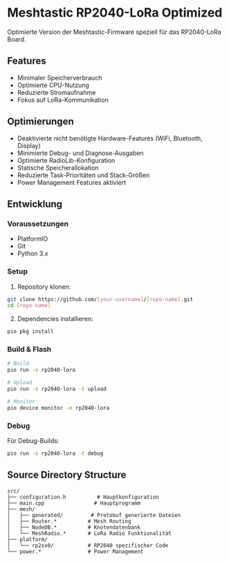 # Meshtastic RP2040-LoRa Optimized

Optimierte Version der Meshtastic-Firmware speziell für das RP2040-LoRa Board.

## Features

- Minimaler Speicherverbrauch
- Optimierte CPU-Nutzung
- Reduzierte Stromaufnahme
- Fokus auf LoRa-Kommunikation

## Optimierungen

- Deaktivierte nicht benötigte Hardware-Features (WiFi, Bluetooth, Display)
- Minimierte Debug- und Diagnose-Ausgaben
- Optimierte RadioLib-Konfiguration
- Statische Speicherallokation
- Reduzierte Task-Prioritäten und Stack-Größen
- Power Management Features aktiviert

## Entwicklung

### Voraussetzungen

- PlatformIO
- Git
- Python 3.x

### Setup

1. Repository klonen:
```bash
git clone https://github.com/[your-username]/[repo-name].git
cd [repo-name]
```

2. Dependencies installieren:
```bash
pio pkg install
```

### Build & Flash

```bash
# Build
pio run -e rp2040-lora

# Upload
pio run -e rp2040-lora -t upload

# Monitor
pio device monitor -e rp2040-lora
```

### Debug

Für Debug-Builds:
```bash
pio run -e rp2040-lora -t debug
```

## Source Directory Structure

```
src/
├── configuration.h          # Hauptkonfiguration
├── main.cpp                # Hauptprogramm
├── mesh/
│   ├── generated/         # Protobuf generierte Dateien
│   ├── Router.*          # Mesh Routing
│   ├── NodeDB.*          # Knotendatenbank
│   └── MeshRadio.*       # LoRa Radio Funktionalität
├── platform/
│   └── rp2xx0/           # RP2040 spezifischer Code
└── power.*               # Power Management
```
